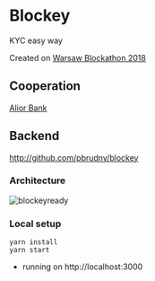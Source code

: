 # Blockey
KYC easy way

Created on [Warsaw Blockathon 2018](http://blockathon.pl/)

## Cooperation
[Alior Bank](https://www.aliorbank.pl/en) 

## Backend
http://github.com/pbrudny/blockey

### Architecture
![blockeyready](https://user-images.githubusercontent.com/29052/41507314-a68029c8-7230-11e8-81f4-32ecdf1dec7d.png)

### Local setup
```
yarn install
yarn start
```
* running on http://localhost:3000

